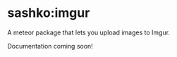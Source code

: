 sashko:imgur
============

A meteor package that lets you upload images to Imgur.

Documentation coming soon!
